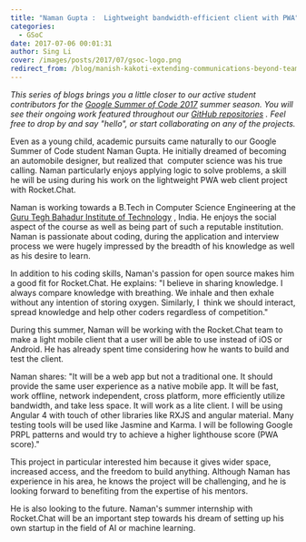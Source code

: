 ```yaml
---
title: "Naman Gupta :  Lightweight bandwidth-efficient client with PWA"
categories:
  - GSoC
date: 2017-07-06 00:01:31
author: Sing Li
cover: /images/posts/2017/07/gsoc-logo.png
redirect_from: /blog/manish-kakoti-extending-communications-beyond-teams-with-rocketchat-federation
---
```


_This series of blogs brings you a little closer to our active student contributors for the [Google Summer of Code 2017](https://rocket.chat/docs/contributing/google-summer-of-code) summer season. You will see their ongoing work featured throughout our [GitHub repositories](https://github.com/RocketChat) . Feel free to drop by and say "hello", or start collaborating on any of the projects._

Even as a young child, academic pursuits came naturally to our Google Summer of Code student Naman Gupta. He initially dreamed of becoming an automobile designer, but realized that &nbsp;computer science was his true calling. Naman particularly enjoys applying logic to solve problems, a skill he will be using during his work on the lightweight PWA web client project with Rocket.Chat.

Naman is working towards a B.Tech in Computer Science Engineering at the [Guru Tegh Bahadur Institute of Technology](http://www.gtbit.org/) , India. He enjoys the social aspect of the course as well as being part of such a reputable institution. Naman is passionate about coding, during the application and interview process we were hugely impressed by the breadth of his knowledge as well as his desire to learn.

In addition to his coding skills, Naman's passion for open source makes him a good fit for Rocket.Chat. He explains: "I believe in sharing knowledge. I always compare knowledge with breathing. We inhale and then exhale without any intention of storing oxygen. Similarly, I &nbsp;think we should interact, spread knowledge and help other coders regardless of competition."

During this summer, Naman will be working with the Rocket.Chat team to make a light mobile client that a user will be able to use instead of iOS or Android. He has already spent time considering how he wants to build and test the client.

Naman shares: "It will be a web app but not a traditional one. It should provide the same user experience as a native mobile app. It will be fast, work offline, network independent, cross platform, more efficiently utilize bandwidth, and take less space. It will work as a lite client. I will be using Angular 4 with touch of other libraries like RXJS and angular material. Many testing tools will be used like Jasmine and Karma. I will be following Google PRPL patterns and would try to achieve a higher lighthouse score (PWA score)."

This project in particular interested him because it gives wider space, increased access, and the freedom to build anything. Although Naman has experience in his area, he knows the project will be challenging, and he is looking forward to benefiting from the expertise of his mentors.

He is also looking to the future. Naman's summer internship with Rocket.Chat will be an important step towards his dream of setting up his own startup in the field of AI or machine learning.
